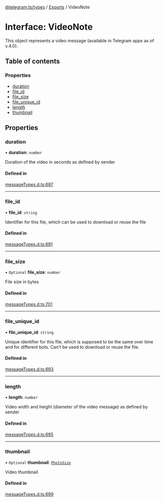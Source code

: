 [@telegram.ts/types](../README.md) / [Exports](../modules.md) / VideoNote

# Interface: VideoNote

This object represents a video message (available in Telegram apps as of v.4.0).

## Table of contents

### Properties

- [duration](VideoNote.md#duration)
- [file\_id](VideoNote.md#file_id)
- [file\_size](VideoNote.md#file_size)
- [file\_unique\_id](VideoNote.md#file_unique_id)
- [length](VideoNote.md#length)
- [thumbnail](VideoNote.md#thumbnail)

## Properties

### duration

• **duration**: `number`

Duration of the video in seconds as defined by sender

#### Defined in

[messageTypes.d.ts:697](https://github.com/telegramsjs/types/blob/d08200f/src/messageTypes.d.ts#L697)

___

### file\_id

• **file\_id**: `string`

Identifier for this file, which can be used to download or reuse the file

#### Defined in

[messageTypes.d.ts:691](https://github.com/telegramsjs/types/blob/d08200f/src/messageTypes.d.ts#L691)

___

### file\_size

• `Optional` **file\_size**: `number`

File size in bytes

#### Defined in

[messageTypes.d.ts:701](https://github.com/telegramsjs/types/blob/d08200f/src/messageTypes.d.ts#L701)

___

### file\_unique\_id

• **file\_unique\_id**: `string`

Unique identifier for this file, which is supposed to be the same over time and for different bots. Can't be used to download or reuse the file.

#### Defined in

[messageTypes.d.ts:693](https://github.com/telegramsjs/types/blob/d08200f/src/messageTypes.d.ts#L693)

___

### length

• **length**: `number`

Video width and height (diameter of the video message) as defined by sender

#### Defined in

[messageTypes.d.ts:695](https://github.com/telegramsjs/types/blob/d08200f/src/messageTypes.d.ts#L695)

___

### thumbnail

• `Optional` **thumbnail**: [`PhotoSize`](PhotoSize.md)

Video thumbnail

#### Defined in

[messageTypes.d.ts:699](https://github.com/telegramsjs/types/blob/d08200f/src/messageTypes.d.ts#L699)
